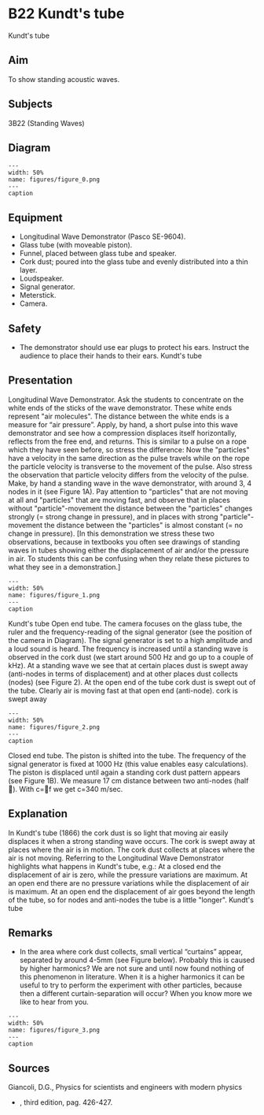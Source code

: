 # B22 Kundt's tube 
 Kundt's tube   
  
## Aim   
 To show standing acoustic waves.    
  
## Subjects   
 3B22 (Standing Waves)   
  
## Diagram   
    
```{figure} figures/figure_0.png  
---  
width: 50%  
name: figures/figure_0.png  
---  
caption  
``` 
    
  
## Equipment   
 
 *  Longitudinal Wave Demonstrator (Pasco SE-9604). 
 *  Glass tube (with moveable piston). 
 *  Funnel, placed between glass tube and speaker. 
 *  Cork dust; poured into the glass tube and evenly distributed into a thin layer. 
 *  Loudspeaker. 
 *  Signal generator. 
 *  Meterstick. 
 *  Camera.   
  
## Safety   
 
 *  The demonstrator should use ear plugs to protect his ears. Instruct the audience to place their hands to their ears. Kundt's tube
    
  
## Presentation   
 Longitudinal Wave Demonstrator. Ask the students to concentrate on the white ends of the sticks of the wave demonstrator. These white ends represent "air molecules". The distance between the white ends is a measure for “air pressure”. Apply, by hand, a short pulse into this wave demonstrator and see how a compression displaces itself horizontally, reflects from the free end, and returns. This is similar to a pulse on a rope which they have seen before, so stress the difference: Now the "particles" have a velocity in the same direction as the pulse travels while on the rope the particle velocity is transverse to the movement of the pulse. Also stress the observation that particle velocity differs from the velocity of the pulse. Make, by hand a standing wave in the wave demonstrator, with around 3, 4 nodes in it (see Figure 1A). Pay attention to "particles" that are not moving at all and "particles" that are moving fast, and observe that in places without "particle"-movement the distance between the "particles" changes strongly (= strong change in pressure), and in places with strong "particle"-movement the distance between the "particles" is almost constant (= no change in pressure). [In this demonstration we stress these two observations, because in textbooks you often see drawings of standing waves in tubes showing either the displacement of air and/or the pressure in air. To students this can be confusing when they relate these pictures to what they see in a demonstration.]     
```{figure} figures/figure_1.png  
---  
width: 50%  
name: figures/figure_1.png  
---  
caption  
``` 
 Kundt's tube Open end tube. The camera focuses on the glass tube, the ruler and the frequency-reading of the signal generator (see the position of the camera in Diagram). The signal generator is set to a high amplitude and a loud sound is heard. The frequency is increased until a standing wave is observed in the cork dust (we start around 500 Hz and go up to a couple of kHz). At a standing wave we see that at certain places dust is swept away (anti-nodes in terms of displacement) and at other places dust collects (nodes) (see Figure 2). At the open end of the tube cork dust is swept out of the tube. Clearly air is moving fast at that open end (anti-node). cork is swept away   
```{figure} figures/figure_2.png  
---  
width: 50%  
name: figures/figure_2.png  
---  
caption  
``` 
 Closed end tube. The piston is shifted into the tube. The frequency of the signal generator is fixed at 1000 Hz (this value enables easy calculations). The piston is displaced until again a standing cork dust pattern appears (see Figure 1B). We measure 17 cm distance between two anti-nodes (half ). With c=f  we get c=340 m/sec.    
  
## Explanation   
 In Kundt's tube (1866) the cork dust is so light that moving air easily displaces it when a strong standing wave occurs. The cork is swept away at places where the air is in motion. The cork dust collects at places where the air is not moving. Referring to the Longitudinal Wave Demonstrator highlights what happens in Kundt's tube, e.g.: At a closed end the displacement of air is zero, while the pressure variations are maximum. At an open end there are no pressure variations while the displacement of air is maximum. At an open end the displacement of air goes beyond the length of the tube, so for nodes and anti-nodes the tube is a little "longer".              Kundt's tube   
  
## Remarks   
 
 *  In the area where cork dust collects, small vertical “curtains” appear, separated by around 4-5mm (see Figure below). Probably this is caused by higher harmonics? We are not sure and until now found nothing of this phenomenon in literature. When it is a higher harmonics it can be useful to try to perform the experiment with other particles, because then a different curtain-separation will occur? When you know more we like to hear from you.   
```{figure} figures/figure_3.png  
---  
width: 50%  
name: figures/figure_3.png  
---  
caption  
```
 
     
  
## Sources   
 Giancoli, D.G., Physics for scientists and engineers with modern physics
 *  , third edition, pag. 426-427.
  
